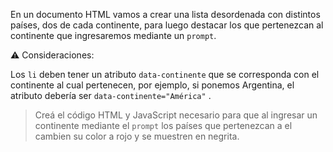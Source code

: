 En un documento HTML vamos a crear una lista desordenada con distintos países, dos de cada continente, para luego destacar los que pertenezcan al continente que ingresaremos mediante un `prompt`.

:warning: Consideraciones:

Los `li` deben tener un atributo `data-continente` que se corresponda con el continente al cual pertenecen, por ejemplo, si ponemos Argentina, el atributo debería ser `data-continente="América"` .

> Creá el código HTML y JavaScript necesario para que al ingresar un continente mediante el `prompt` los países que pertenezcan a el cambien su color a rojo y se muestren en negrita.